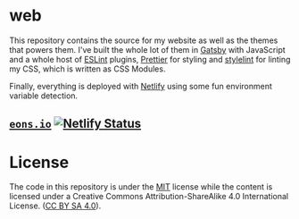 # web

This repository contains the source for my website as well as the themes that
powers them. I've built the whole lot of them in
[Gatsby](https://www.gatsbyjs.org/) with JavaScript and a whole host of
[ESLint](https://eslint.org/) plugins, [Prettier](https://prettier.io/) for
styling and [stylelint](https://stylelint.io/) for linting my CSS, which is
written as CSS Modules.

Finally, everything is deployed with [Netlify](https://www.netlify.com/) using
some fun environment variable detection.

## [`eons.io`](https://www.eons.io/) [![Netlify Status](https://api.netlify.com/api/v1/badges/93a52e57-6728-49d3-bbde-4c9c9dfe7241/deploy-status)](https://app.netlify.com/sites/eonsio/deploys)

# License

The code in this repository is under the [MIT](https://github.com/sondr3/web/blob/master/LICENSE)
license while the content is licensed under a Creative Commons Attribution-ShareAlike 4.0
International License. ([CC BY SA 4.0](https://creativecommons.org/licenses/by-sa/4.0/)).

